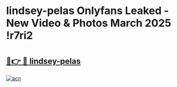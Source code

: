 # lindsey-pelas Onlyfans Leaked - New Video & Photos March 2025 !r7ri2

# <h2><a href="https://792p92.iuczelnia.edu.pl?title=lindsey-pelas&ref=r7ri2">🔗👉 🔴 lindsey-pelas</a></h2>

[![acn](https://github.com/user-attachments/assets/0f9c940e-d8b0-45ae-aac7-cd30a18b3e1c)](https://792p92.iuczelnia.edu.pl?title=lindsey-pelas&ref=r7ri2)


